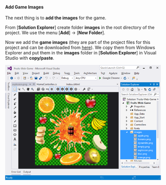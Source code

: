 #### Add Game Images

The next thing is to **add the images** for the game.

From [**Solution Explorer**] create folder **images** in the root directory of the project. We use the menu [**Add**] &rarr; [**New Folder**].

Now we add the **game images** (they are part of the project files for this project and can be downloaded from [here](https://github.com/SoftUni/Programming-Basics-Book-CSharp-BG/tree/master/assets/chapter-7-assets)). We copy them from Windows Explorer and put them in the **images** folder in [**Solution Explorer**] in Visual Studio with **copy/paste**.

![](/assets/chapter-7-images/15.Fruits-08.png) 

